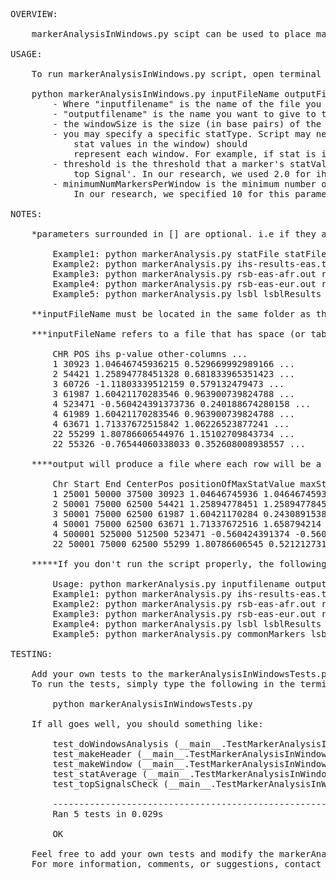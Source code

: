 <pre>
OVERVIEW:

	markerAnalysisInWindows.py scipt can be used to place markers(chromosome, position and statisticValue triplet) in specified 'windows' that each have information on the number of markers belonging to that window (numSignals), the percentage of markers that exceed a specified threshold (%topSignals), the highest (or lowest) statistical value within the window along with the position at which this stat is highest (or lowest), and the average statistical value for that window.

USAGE:

	To run markerAnalysisInWindows.py script, open terminal (or Cygwin terminal if using windows), and run the script by typing:

	python markerAnalysisInWindows.py inputFileName outputFileName [-w windowSize] [-s statType] [-t threshold] [-m minimumNumberOfMarkers]
		- Where "inputfilename" is the name of the file you want to use as input,
		- "outputfilename" is the name you want to give to the resulting file
		- the windowSize is the size (in base pairs) of the windows. In our research, we used the window size of 25000.
		- you may specify a specific statType. Script may need to be modified to change which statValue (ex: max of all   
		    stat values in the window) should 
		 	represent each window. For example, if stat is ihs, the script will keep the stat value which has the largest absolute value in the window.
		- threshold is the threshold that a marker's statValue must exceed in order to be deemed a 
		 	top Signal'. In our research, we used 2.0 for ihs, 2.5 for rsb and 0.2 for lsbl
		- minimumNumMarkersPerWindow is the minimum number of markers a window must have for it to be a valid window/
		    In our research, we specified 10 for this parameter.

NOTES:

	*parameters surrounded in [] are optional. i.e if they are not specified, the script will take default values as 25000 for the windowSize, rsb for the stat value, and 0 for both the threshold as well as the minimumNumberOfMarkers parameter. Following are some Usage examples:

		Example1: python markerAnalysis.py statFile statFileInWindows
		Example2: python markerAnalysis.py ihs-results-eas.txt ihs-windows -s ihs -t 2.0 -m 10
		Example3: python markerAnalysis.py rsb-eas-afr.out rsbEasAfr -w 25000 -s rsb -t 2.5 -m 10
		Example4: python markerAnalysis.py rsb-eas-eur.out rsbEasEur w 10000 -s rsb -t 2.5 -m 10
		Example5: python markerAnalysis.py lsbl lsblResults -w 50000 -s lsbl -t 0.2 -m 10

	**inputFileName must be located in the same folder as the markerAnalysisInWindows.py script

	***inputFileName refers to a file that has space (or tab) separated columns for CHROMOSOME, POSITION, and STATVALUES (such as ihs, rsb, lsbl or any other computed statistic) in the same order. Also, this file must be sorted. (you can quickly sort using Terminal Command sort -g inputFile > sortedInputFile). For example, a sample inputFile may look like:

		CHR POS ihs p-value other-columns ...
		1 30923 1.04646745936215 0.529669992989166 ...
		2 54421 1.25894778451328 0.681833965351423 ... 
		3 60726 -1.11803339512159 0.579132479473 ...
		3 61987 1.60421170283546 0.963900739824788 ...
		4 523471 -0.560424391373736 0.240188674280158 ... 
		4 61989 1.60421170283546 0.963900739824788 ...
		4 63671 1.71337672515842 1.06226523877241 ... 
		22 55299 1.80786606544976 1.15102709843734 ... 
		22 55326 -0.76544060338033 0.352608008938557 ...

	****output will produce a file where each row will be a marker of specified size along with columns with the analysis information for that window. For example, the output, after executing the command "python markerAnalysisInWindows.py sortedInputFile" for the inputfile shown above would be:

		Chr Start End CenterPos positionOfMaxStatValue maxStatValue avgStatValue %TopSignals numSignals
        1 25001 50000 37500 30923 1.04646745936 1.04646745936 100.0 1.0
        2 50001 75000 62500 54421 1.25894778451 1.25894778451 100.0 1.0
        3 50001 75000 62500 61987 1.60421170284 0.243089153857 100.0 2.0
        4 50001 75000 62500 63671 1.71337672516 1.658794214 100.0 2.0
        4 500001 525000 512500 523471 -0.560424391374 -0.560424391374 100.0 1.0
        22 50001 75000 62500 55299 1.80786606545 0.521212731035 100.0 2.0

	*****If you don't run the script properly, the following error statement will be displayed and the program will quit:

		Usage: python markerAnalysis.py inputfilename outputfilename statisticType statisticThreshold minimumNumMarkersPerWindow windowSize
		Example1: python markerAnalysis.py ihs-results-eas.txt ihs-windows ihs 2.0 10 25000
		Example2: python markerAnalysis.py rsb-eas-afr.out rsbEasAfr rsb 2.5 10 25000
		Example3: python markerAnalysis.py rsb-eas-eur.out rsbEasEur rsb 2.5 10 25000
		Example4: python markerAnalysis.py lsbl lsblResults lsbl 0.2 10 25000
		Example5: python markerAnalysis.py commonMarkers lsblResults computeLSBL 0.2 10 25000

TESTING:

	Add your own tests to the markerAnalysisInWindowsTests.py (located in the "Testing" folder) to test various functons of the script markerAnalysisInWindows.py
	To run the tests, simply type the following in the terminal:

		python markerAnalysisInWindowsTests.py

	If all goes well, you should something like:

		test_doWindowsAnalysis (__main__.TestMarkerAnalysisInWindows) ... ok
		test_makeHeader (__main__.TestMarkerAnalysisInWindows) ... ok
		test_makeWindow (__main__.TestMarkerAnalysisInWindows) ... ok
		test_statAverage (__main__.TestMarkerAnalysisInWindows) ... ok
		test_topSignalsCheck (__main__.TestMarkerAnalysisInWindows) ... ok

		----------------------------------------------------------------------
		Ran 5 tests in 0.029s

		OK

	Feel free to add your own tests and modify the markerAnalysisInWindows.py script for improvement.
	For more information, comments, or suggestions, contact me at tapan.shah@mail.utoronto.ca
</pre>